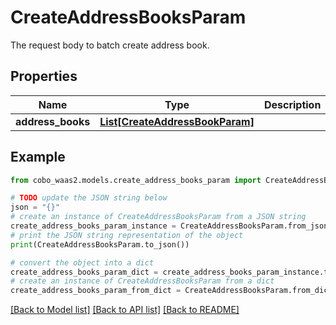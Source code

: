 # CreateAddressBooksParam

The request body to batch create address book.

## Properties

Name | Type | Description | Notes
------------ | ------------- | ------------- | -------------
**address_books** | [**List[CreateAddressBookParam]**](CreateAddressBookParam.md) |  | 

## Example

```python
from cobo_waas2.models.create_address_books_param import CreateAddressBooksParam

# TODO update the JSON string below
json = "{}"
# create an instance of CreateAddressBooksParam from a JSON string
create_address_books_param_instance = CreateAddressBooksParam.from_json(json)
# print the JSON string representation of the object
print(CreateAddressBooksParam.to_json())

# convert the object into a dict
create_address_books_param_dict = create_address_books_param_instance.to_dict()
# create an instance of CreateAddressBooksParam from a dict
create_address_books_param_from_dict = CreateAddressBooksParam.from_dict(create_address_books_param_dict)
```
[[Back to Model list]](../README.md#documentation-for-models) [[Back to API list]](../README.md#documentation-for-api-endpoints) [[Back to README]](../README.md)


